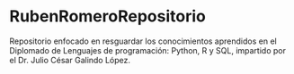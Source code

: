 # RubenRomeroRepositorio
Repositorio enfocado en resguardar los conocimientos aprendidos en el Diplomado de Lenguajes de programación: Python, R y SQL, 
impartido por el Dr. Julio César Galindo López. 
